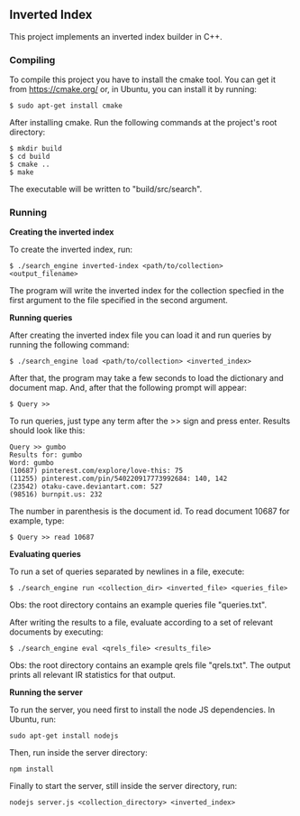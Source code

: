 ## Inverted Index

This project implements an inverted index builder in C++.


### Compiling

To compile this project you have to install the cmake tool. You can get it from https://cmake.org/ or, in Ubuntu, you can install it by running:

```
$ sudo apt-get install cmake
```

After installing cmake. Run the following commands at the project's root directory:

```
$ mkdir build
$ cd build
$ cmake ..
$ make
```

The executable will be written to "build/src/search".

### Running

**Creating the inverted index**

To create the inverted index, run:

```
$ ./search_engine inverted-index <path/to/collection> <output_filename>
```

The program will write the inverted index for the collection specfied in the first argument to the file specified in the second argument.

**Running queries**

After creating the inverted index file you can load it and run queries by running the following command:

```
$ ./search_engine load <path/to/collection> <inverted_index>
```

After that, the program may take a few seconds to load the dictionary and document map. And, after that the following prompt will appear:

```
$ Query >>
```

To run queries, just type any term after the >> sign and press enter. Results should look like this:

```
Query >> gumbo
Results for: gumbo 
Word: gumbo
(10687) pinterest.com/explore/love-this: 75
(11255) pinterest.com/pin/540220917773992684: 140, 142
(23542) otaku-cave.deviantart.com: 527
(98516) burnpit.us: 232

```

The number in parenthesis is the document id. To read document 10687 for example, type:

```
$ Query >> read 10687
```

**Evaluating queries**

To run a set of queries separated by newlines in a file, execute:

```
$ ./search_engine run <collection_dir> <inverted_file> <queries_file>
```

Obs: the root directory contains an example queries file "queries.txt".

After writing the results to a file, evaluate according to a set of relevant documents by executing:

```
$ ./search_engine eval <qrels_file> <results_file>
```

Obs: the root directory contains an example qrels file "qrels.txt".
The output prints all relevant IR statistics for that output.

**Running the server**

To run the server, you need first to install the node JS dependencies. In Ubuntu, run:

```
sudo apt-get install nodejs
```

Then, run inside the server directory:

```
npm install
```

Finally to start the server, still inside the server directory, run:

```
nodejs server.js <collection_directory> <inverted_index>
```

